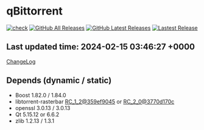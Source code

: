 # qBittorrent
[![check](https://github.com/brvphoenix/auto-build/actions/workflows/ci.yml/badge.svg?event=push)](https://github.com/brvphoenix/auto-build/actions)
[![GitHub All Releases](https://img.shields.io/github/downloads/brvphoenix/auto-build/total)](https://github.com/brvphoenix/auto-build/releases)
[![GitHub Latest Releases](https://img.shields.io/github/downloads/brvphoenix/auto-build/latest/total)](https://github.com/brvphoenix/auto-build/releases/latest)
[![Lastest Release](https://img.shields.io/github/v/release/brvphoenix/auto-build.svg?logo=github&cacheSeconds=10&label=latest)](https://github.com/brvphoenix/auto-build/releases/latest)

## Last updated time: 2024-02-15 03:46:27 +0000
[ChangeLog](https://github.com/qbittorrent/qBittorrent/blob/v4_6_x/Changelog)

## Depends (dynamic / static)
* Boost 1.82.0 / 1.84.0
* libtorrent-rasterbar [RC_1_2@359ef9045](https://github.com/arvidn/libtorrent/commits/RC_1_2?before=359ef9045c8904ddb41eb7cb75ca6c0735a7fe0b+35&branch=RC_1_2) or [RC_2_0@3770d170c](https://github.com/arvidn/libtorrent/commits/RC_2_0?before=3770d170c1bb28951a727d151d67579c229a3dd6+35&branch=RC_2_0)
* openssl 3.0.13 / 3.0.13
* Qt 5.15.12 or 6.6.2
* zlib 1.2.13 / 1.3.1
